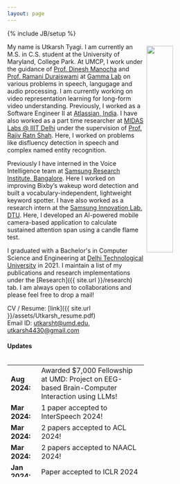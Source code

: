 ```yaml
---
layout: page
---
```

{% include JB/setup %}

<img style="float: right; width: 35%; padding: 6px;" src=" {{ site.url }}assets/IMG_4207.jpeg">

My name is Utkarsh Tyagi. I am currently an M.S. in C.S. student at the University of Maryland, College Park. At UMCP, I work under the guidance of [Prof. Dinesh Manocha](https://scholar.google.com/citations?user=X08l_4IAAAAJ&hl=en) and [Prof. Ramani Duraiswami](https://scholar.google.com/citations?user=RCmfc0cAAAAJ&hl=en) at [Gamma Lab](https://gamma.umd.edu/) on various problems in speech, langugage and audio processing. I am currently working on video representation learning for long-form video understanding. Previously, I worked as a Software Engineer II at [Atlassian, India](https://www.atlassian.com/). I have also worked as a part time researcher at [MIDAS Labs @ IIIT Delhi](http://midas.iiitd.edu.in/) under the supervision of [Prof. Rajiv Ratn Shah](https://www.iiitd.ac.in/rajivratn). Here, I worked on problems like disfluency detection in speech and complex named entity recognition.

Previously I have interned in the Voice Intelligence team at [Samsung Research Institute, Bangalore](https://research.samsung.com/sri-b). Here I worked on improving Bixby’s wakeup word detection and built a  vocabulary-independent, lightweight keyword spotter. I have also worked as a research intern at the [Samsung Innovation Lab, DTU](https://sites.google.com/view/sdarldtu/home?authuser=1&pli=1). Here, I developed an AI-powered mobile camera-based application to calculate sustained attention span using a candle flame test.

I graduated with a Bachelor's in Computer Science and Engineering at [Delhi Technological University](https://www.dtu.ac.in/) in 2021. I maintain a list of my publications and research implementations under the [Research]({{ site.url }}/research) tab. I am always open to collaborations and please feel free to drop a mail!

CV / Resume: [link]({{ site.url }}/assets/Utkarsh_resume.pdf)<br />
Email ID: [utkarsht@umd.edu](mailto:utkarsht@umd.edu), [utkarsh4430@gmail.com](mailto:utkarsh4430@gmail.com)

#### Updates

<div style="height:275px;overflow:auto;">
<table>
<col width="100px">
<col width="630px">
  <tr><td><b>Aug 2024:</b></td><td>Awarded $7,000 Fellowship at UMD: Project on EEG-based Brain-Computer Interaction using LLMs!</td></tr>
  <tr><td><b>Mar 2024:</b></td><td>1 paper accepted to InterSpeech 2024!</td></tr>
  <tr><td><b>Mar 2024:</b></td><td>2 papers accepted to ACL 2024!</td></tr>
  <tr><td><b>Mar 2024:</b></td><td>2 papers accepted to NAACL 2024!</td></tr>
  <!-- <tr><td><b>Feb 2024:</b></td><td>Submitted 2 papers to ACL 2024!</td></tr> -->
  <tr><td><b>Jan 2024:</b></td><td>Paper accepted to ICLR 2024</td></tr>
  <tr><td><b>Dec 2023:</b></td><td>Attended EMNLP in-person in Singapore!</td></tr>
  <tr><td><b>Oct 2023:</b></td><td>2 papers accepted to EMNLP 2023!</td></tr>
  <!-- <tr><td><b>Sep 2023:</b></td><td>1 paper submitted to ICLR 2024!</td></tr> -->
  <tr><td><b>Aug 2023:</b></td><td>Started my MS in CS at the University of Maryland, College Park!</td></tr>
  <!-- <tr><td><b>Jul 2023:</b></td><td>1 paper submitted to AAAI 2023!</td></tr> -->
  <tr><td><b>Jul 2023:</b></td><td>Paper accepted to ICCV 2023!</td></tr>
  <!-- <tr><td><b>May 2023:</b></td><td>3 papers submitted to EMNLP 2023!</td></tr> -->
  <tr><td><b>May 2023:</b></td><td>Paper accepted to Interspeech 2023!</td></tr>
  <tr><td><b>Apr 2023:</b></td><td>Paper accepted to ACL 2023!</td></tr>
  <tr><td><b>Apr 2023:</b></td><td>Paper accepted to SIGIR 2023!</td></tr>
  <!-- <tr><td><b>Mar 2023:</b></td><td>2 papers submitted to Interspeech 2023!</td></tr> -->
  <!-- <tr><td><b>Mar 2023:</b></td><td>Paper on implicit hate speech detection submitted to IJCAI 2023!</td></tr> -->
  <!-- <tr><td><b>Feb 2023:</b></td><td>Paper submitted to SIGIR 2023!</td></tr> -->
  <!-- <tr><td><b>Jan 2023:</b></td><td>Paper submitted to ACL 2023!</td></tr> -->
  <tr><td><b>Dec 2022:</b></td><td>Paper on implicit hate speech detection in online conversations accepted in De-factify 2 @ AAAI 2023!</td></tr>
  <!-- <tr><td><b>Oct 2022:</b></td><td>2 papers submitted to IEEE ICASSP 2023! Pre-print and code now available!</td></tr> -->
  <tr><td><b>Sep 2022:</b></td><td>2 patents filed with Atlassian on incident management in multi-party communication channels!</td></tr>
  <tr><td><b>Sep 2022:</b></td><td>Promoted to Software Engineer 2 at Atlassian!</td></tr>
  <tr><td><b>Sep 2022:</b></td><td>Started collaborating with the Gamma Lab at the University of Maryland, College Park!</td></tr>
  <tr><td><b>Mar 2022:</b></td><td>Joined MIDAS Lab, IIIT Delhi. More details on the research can be found in the Research section!</td></tr>
  <tr><td><b>Jul 2021:</b></td><td>Started as a Software Engineer at Atlassian!</td></tr>